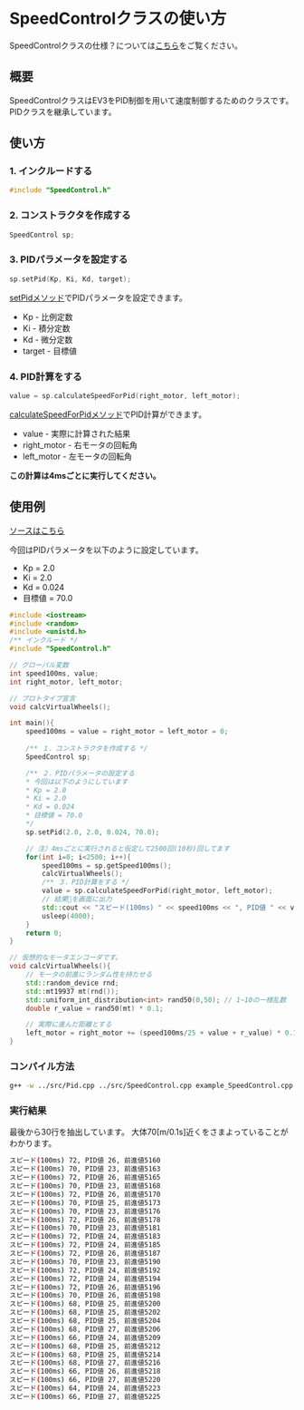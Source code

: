 # SpeedControlクラスの使い方

SpeedControlクラスの仕様？については[こちら](https://korosuke613.github.io/etrobocon2017/dd/dc1/class_speed_control.html)をご覧ください。

## 概要
SpeedControlクラスはEV3をPID制御を用いて速度制御するためのクラスです。PIDクラスを継承しています。

## 使い方
### 1. インクルードする
```c++
#include "SpeedControl.h"
```

### 2. コンストラクタを作成する
```c++
SpeedControl sp;
```

### 3. PIDパラメータを設定する
```c++
sp.setPid(Kp, Ki, Kd, target);
```
[setPidメソッド](https://korosuke613.github.io/etrobocon2017/dc/de1/class_pid.html#aa8626402086bcd10cbb7f581c92300fb)でPIDパラメータを設定できます。
* Kp - 比例定数
* Ki - 積分定数
* Kd - 微分定数
* target - 目標値

### 4. PID計算をする
```c++
value = sp.calculateSpeedForPid(right_motor, left_motor);
```
[calculateSpeedForPidメソッド](https://korosuke613.github.io/etrobocon2017/dd/dc1/class_speed_control.html#a4dc24488ce1566fe7b2dc1ecaf1a7bc8)でPID計算ができます。
* value - 実際に計算された結果
* right_motor - 右モータの回転角
* left_motor - 左モータの回転角

**この計算は4msごとに実行してください。**

## 使用例
[ソースはこちら](https://gist.github.com/korosuke613/9b595f525988115c085337dc386d83e6)

今回はPIDパラメータを以下のように設定しています。
* Kp = 2.0
* Ki = 2.0
* Kd = 0.024
* 目標値 = 70.0

```c++
#include <iostream>
#include <random>
#include <unistd.h>
/** インクルード */
#include "SpeedControl.h"

// グローバル変数
int speed100ms, value;
int right_motor, left_motor;

// プロトタイプ宣言
void calcVirtualWheels();

int main(){
    speed100ms = value = right_motor = left_motor = 0;
    
    /** １．コンストラクタを作成する */
    SpeedControl sp;

    /** ２．PIDパラメータの設定する 
    * 今回は以下のようにしています
    * Kp = 2.0
    * Ki = 2.0
    * Kd = 0.024
    * 目標値 = 70.0
    */
    sp.setPid(2.0, 2.0, 0.024, 70.0);

    // 注）4msごとに実行されると仮定して2500回(10秒)回してます
    for(int i=0; i<2500; i++){
        speed100ms = sp.getSpeed100ms();
        calcVirtualWheels();
        /** ３．PID計算をする */
        value = sp.calculateSpeedForPid(right_motor, left_motor);
        // 結果を画面に出力
        std::cout << "スピード(100ms) " << speed100ms << ", PID値 " << value << ", 前進値" << (right_motor + left_motor) / 2 << std::endl;
        usleep(4000);
    }
    return 0;
}

// 仮想的なモータエンコーダです。
void calcVirtualWheels(){
    // モータの前進にランダム性を持たせる
    std::random_device rnd;
    std::mt19937 mt(rnd());
    std::uniform_int_distribution<int> rand50(0,50); // 1~10の一様乱数
    double r_value = rand50(mt) * 0.1;

    // 実際に進んだ距離とする
    left_motor = right_motor += (speed100ms/25 + value + r_value) * 0.1;
}
```
### コンパイル方法
```bash
g++ -w ../src/Pid.cpp ../src/SpeedControl.cpp example_SpeedControl.cpp -I../include
```

### 実行結果
最後から30行を抽出しています。
大体70[m/0.1s]近くをさまよっていることがわかります。
```bash
スピード(100ms) 72, PID値 26, 前進値5160
スピード(100ms) 70, PID値 23, 前進値5163
スピード(100ms) 72, PID値 26, 前進値5165
スピード(100ms) 70, PID値 23, 前進値5168
スピード(100ms) 72, PID値 26, 前進値5170
スピード(100ms) 70, PID値 25, 前進値5173
スピード(100ms) 70, PID値 23, 前進値5176
スピード(100ms) 72, PID値 26, 前進値5178
スピード(100ms) 70, PID値 23, 前進値5181
スピード(100ms) 72, PID値 24, 前進値5183
スピード(100ms) 72, PID値 24, 前進値5185
スピード(100ms) 72, PID値 26, 前進値5187
スピード(100ms) 70, PID値 23, 前進値5190
スピード(100ms) 72, PID値 24, 前進値5192
スピード(100ms) 72, PID値 24, 前進値5194
スピード(100ms) 72, PID値 26, 前進値5196
スピード(100ms) 70, PID値 26, 前進値5198
スピード(100ms) 68, PID値 25, 前進値5200
スピード(100ms) 68, PID値 25, 前進値5202
スピード(100ms) 68, PID値 25, 前進値5204
スピード(100ms) 68, PID値 27, 前進値5206
スピード(100ms) 66, PID値 24, 前進値5209
スピード(100ms) 68, PID値 25, 前進値5212
スピード(100ms) 68, PID値 25, 前進値5214
スピード(100ms) 68, PID値 27, 前進値5216
スピード(100ms) 66, PID値 26, 前進値5218
スピード(100ms) 66, PID値 27, 前進値5220
スピード(100ms) 64, PID値 24, 前進値5223
スピード(100ms) 66, PID値 27, 前進値5225
```